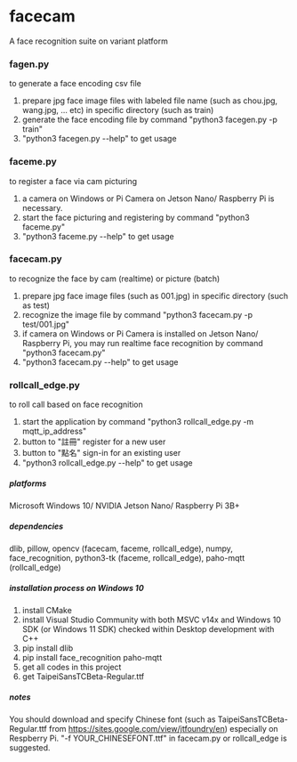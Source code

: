 # facecam
A face recognition suite on variant platform

### fagen.py

to generate a face encoding csv file

1. prepare jpg face image files with labeled file name (such as chou.jpg, wang.jpg, ... etc) in specific directory (such as train)
2. generate the face encoding file by command "python3 facegen.py -p train"
3. "python3 facegen.py --help" to get usage

### faceme.py

to register a face via cam picturing

1. a camera on Windows or Pi Camera on Jetson Nano/ Raspberry Pi is necessary.
2. start the face picturing and registering by command "python3 faceme.py"
3. "python3 faceme.py --help" to get usage

### facecam.py

to recognize the face by cam (realtime) or picture (batch)

1. prepare jpg face image files (such as 001.jpg) in specific directory (such as test)
2. recognize the image file by command "python3 facecam.py -p test/001.jpg"
3. if camera on Windows or Pi Camera is installed on Jetson Nano/ Raspberry Pi, you may run realtime face recognition by command "python3 facecam.py"
4. "python3 facecam.py --help" to get usage

### rollcall_edge.py

to roll call based on face recognition

1. start the application by command "python3 rollcall_edge.py -m mqtt_ip_address"
2. button to "註冊" register for a new user
3. button to "點名" sign-in for an existing user
4. "python3 rollcall_edge.py --help" to get usage

##### platforms

Microsoft Windows 10/ NVIDIA Jetson Nano/ Raspberry Pi 3B+

##### dependencies

dlib, pillow, opencv (facecam, faceme, rollcall_edge), numpy, face_recognition, python3-tk (faceme, rollcall_edge), paho-mqtt (rollcall_edge)

##### installation process on Windows 10

1. install CMake
2. install Visual Studio Community with both MSVC v14x and Windows 10 SDK (or Windows 11 SDK) checked within Desktop development with C++
3. pip install dlib
4. pip install face_recognition paho-mqtt
5. get all codes in this project
6. get TaipeiSansTCBeta-Regular.ttf

##### notes

You should download and specify Chinese font (such as TaipeiSansTCBeta-Regular.ttf from https://sites.google.com/view/jtfoundry/en) especially on Respberry Pi. "-f YOUR_CHINESEFONT.ttf" in facecam.py or rollcall_edge is suggested.
